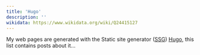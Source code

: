 ```yaml
---
title: 'Hugo'
description: ''
wikidata: https://www.wikidata.org/wiki/Q24415127
---
```


My web pages are generated with the Static site generator ([SSG](https://en.wikipedia.org/wiki/Static_site_generator)) [Hugo](https://gohugo.io/), this list contains posts about it...

